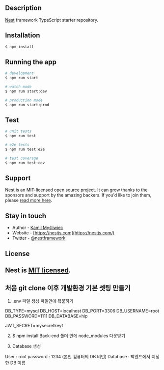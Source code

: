 
## Description

[Nest](https://github.com/nestjs/nest) framework TypeScript starter repository.

## Installation

```bash
$ npm install
```

## Running the app

```bash
# development
$ npm run start

# watch mode
$ npm run start:dev

# production mode
$ npm run start:prod
```

## Test

```bash
# unit tests
$ npm run test

# e2e tests
$ npm run test:e2e

# test coverage
$ npm run test:cov
```

## Support

Nest is an MIT-licensed open source project. It can grow thanks to the sponsors and support by the amazing backers. If you'd like to join them, please [read more here](https://docs.nestjs.com/support).

## Stay in touch

- Author - [Kamil Myśliwiec](https://kamilmysliwiec.com)
- Website - [https://nestjs.com](https://nestjs.com/)
- Twitter - [@nestframework](https://twitter.com/nestframework)

## License

Nest is [MIT licensed](LICENSE).
---------------------------------------------
## 처음 git clone 이후 개발환경 기본 셋팅 만들기
1. .env 파일 생성
   파일안에 복붙하기

DB_TYPE=mysql
DB_HOST=localhost
DB_PORT=3306
DB_USERNAME=root
DB_PASSWORD=1111
DB_DATABASE=hip

JWT_SECRET=mysecretkeyf

2. $ npm install
   Back-end 폴더 안에 node_modules 다운받기

3. Database 생성

User : root
password : 1234 (본인 컴퓨터의 DB 비번)
Database : 백엔드에서 지정한 DB 이름 